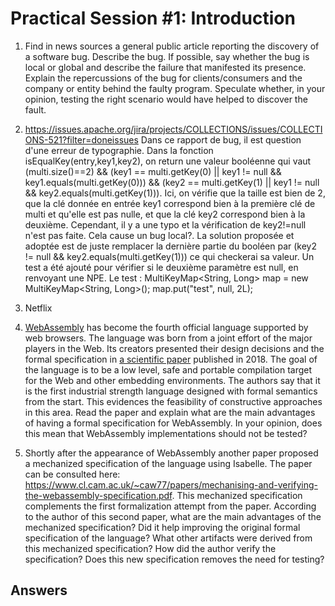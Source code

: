 # Practical Session #1: Introduction

1. Find in news sources a general public article reporting the discovery of a software bug. Describe the bug. If possible, say whether the bug is local or global and describe the failure that manifested its presence. Explain the repercussions of the bug for clients/consumers and the company or entity behind the faulty program. Speculate whether, in your opinion, testing the right scenario would have helped to discover the fault.

2.  https://issues.apache.org/jira/projects/COLLECTIONS/issues/COLLECTIONS-521?filter=doneissues Dans ce rapport de bug, il est question d'une erreur de typographie. Dans la fonction isEqualKey(entry,key1,key2), on return une valeur booléenne qui vaut (multi.size()==2) && (key1 == multi.getKey(0) || key1 != null && key1.equals(multi.getKey(0))) && (key2 == multi.getKey(1) || key1 != null && key2.equals(multi.getKey(1))). Ici, on vérifie que la taille est bien de 2, que la clé donnée en entrée key1 correspond bien à la première clé de multi et qu'elle est pas nulle, et que la clé key2 correspond bien à la deuxième. Cependant, il y a une typo et la vérification de key2!=null n'est pas faite. Cela cause un bug local?. La solution proposée et adoptée est de juste remplacer la dernière partie du booléen par (key2 != null && key2.equals(multi.getKey(1))) ce qui checkerai sa valeur. Un test a été ajouté pour vérifier si le deuxième paramètre est null, en renvoyant une NPE. Le test : MultiKeyMap<String, Long> map = new MultiKeyMap<String, Long>();
map.put("test", null, 2L);

3. Netflix 

4. [WebAssembly](https://webassembly.org/) has become the fourth official language supported by web browsers. The language was born from a joint effort of the major players in the Web. Its creators presented their design decisions and the formal specification in [a scientific paper](https://people.mpi-sws.org/~rossberg/papers/Haas,%20Rossberg,%20Schuff,%20Titzer,%20Gohman,%20Wagner,%20Zakai,%20Bastien,%20Holman%20-%20Bringing%20the%20Web%20up%20to%20Speed%20with%20WebAssembly.pdf) published in 2018. The goal of the language is to be a low level, safe and portable compilation target for the Web and other embedding environments. The authors say that it is the first industrial strength language designed with formal semantics from the start. This evidences the feasibility of constructive approaches in this area. Read the paper and explain what are the main advantages of having a formal specification for WebAssembly. In your opinion, does this mean that WebAssembly implementations should not be tested? 

5.  Shortly after the appearance of WebAssembly another paper proposed a mechanized specification of the language using Isabelle. The paper can be consulted here: https://www.cl.cam.ac.uk/~caw77/papers/mechanising-and-verifying-the-webassembly-specification.pdf. This mechanized specification complements the first formalization attempt from the paper. According to the author of this second paper, what are the main advantages of the mechanized specification? Did it help improving the original formal specification of the language? What other artifacts were derived from this mechanized specification? How did the author verify the specification? Does this new specification removes the need for testing?

## Answers
